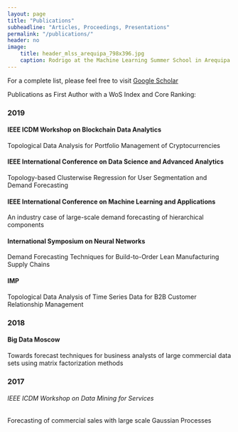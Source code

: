 ```yaml
---
layout: page
title: "Publications"
subheadline: "Articles, Proceedings, Presentations"
permalink: "/publications/"
header: no
image:
    title: header_mlss_arequipa_798x396.jpg
    caption: Rodrigo at the Machine Learning Summer School in Arequipa
---
```


For a complete list, please feel free to visit [Google Scholar](https://scholar.google.com/citations?hl=en&user=nQGmpjUAAAAJ&view_op=list_works&sortby=pubdate)

Publications as First Author with a WoS Index and Core Ranking:
### 2019
#### IEEE ICDM Workshop on Blockchain Data Analytics
Topological Data Analysis for Portfolio Management of Cryptocurrencies
#### IEEE International Conference on Data Science and Advanced Analytics
Topology-based Clusterwise Regression for User Segmentation and Demand Forecasting
#### IEEE International Conference on Machine Learning and Applications
An industry case of large-scale demand forecasting of hierarchical components
#### International Symposium on Neural Networks
Demand Forecasting Techniques for Build-to-Order Lean Manufacturing Supply Chains
#### IMP
Topological Data Analysis of Time Series Data for B2B Customer Relationship Management

### 2018
#### Big Data Moscow
Towards forecast techniques for business analysts of large commercial data sets using matrix factorization methods

### 2017
###### IEEE ICDM Workshop on Data Mining for Services
Forecasting of commercial sales with large scale Gaussian Processes

